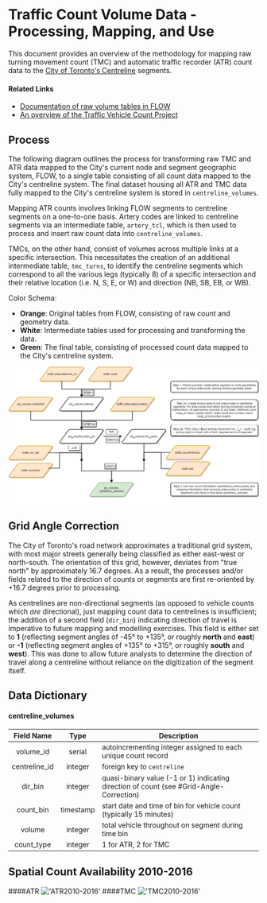 # Traffic Count Volume Data - Processing, Mapping, and Use

This document provides an overview of the methodology for mapping raw turning movement count (TMC) and automatic traffic recorder (ATR) count data to the [City of Toronto's Centreline](http://www1.toronto.ca/wps/portal/contentonly?vgnextoid=9acb5f9cd70bb210VgnVCM1000003dd60f89RCRD) segments. 

#### Related Links
- [Documentation of raw volume tables in FLOW](https://github.com/CityofToronto/bdit_data-sources/tree/master/volumes)
- [An overview of the Traffic Vehicle Count Project](https://github.com/CityofToronto/bdit_volumes)

## Process
The following diagram outlines the process for transforming raw TMC and ATR data mapped to the City's current node and segment geographic system, FLOW, to a single table consisting of all count data mapped to the City's centreline system. The final dataset housing all ATR and TMC data fully mapped to the City's centreline system is stored in `centreline_volumes`.

Mapping ATR counts involves linking FLOW segments to centreline segments on a one-to-one basis. Artery codes are linked to centreline segments via an intermediate table, `artery_tcl`, which is then used to process and insert raw count data into `centreline_volumes`.

TMCs, on the other hand, consist of volumes across multiple links at a specific intersection. This necessitates the creation of an additional intermediate table, `tmc_turns`, to identify the centreline segments which correspond to all the various legs (typically 8) of a specific intersection and their relative location (i.e. N, S, E, or W) and direction (NB, SB, EB, or WB).

Color Schema:  
 - **Orange**: Original tables from FLOW, consisting of raw count and geometry data.
 - **White**: Intermediate tables used for processing and transforming the data.
 - **Green**: The final table, consisting of processed count data mapped to the City's centreline system.

!['process'](process.png)



## Grid Angle Correction
The City of Toronto's road network approximates a traditional grid system, with most major streets generally being classified as either east-west or north-south. The orientation of this grid, however, deviates from "true north" by approximately 16.7 degrees. As a result, the processes and/or fields related to the direction of counts or segments are first re-oriented by +16.7 degrees prior to processing.

As centrelines are non-directional segments (as opposed to vehicle counts which *are* directional), just mapping count data to centrelines is insufficient; the addition of a second field (`dir_bin`) indicating direction of travel is imperative to future mapping and modelling exercises. This field is either set to **1** (reflecting segment angles of -45° to +135°, or roughly **north** and **east**) or **-1** (reflecting segment angles of +135° to +315°, or roughly **south** and **west**). This was done to allow future analysts to determine the direction of travel along a centreline without reliance on the digitization of the segment itself.

## Data Dictionary
#### centreline_volumes
Field Name|Type|Description
:----------:|:----:|-----------
volume_id|serial|autoincrementing integer assigned to each unique count record
centreline_id|integer|foreign key to `centreline`
dir_bin|integer|quasi-binary value (-1 or 1) indicating direction of count (see #Grid-Angle-Correction)
count_bin|timestamp|start date and time of bin for vehicle count (typically 15 minutes)
volume|integer|total vehicle throughout on segment during time bin
count_type|integer|1 for ATR, 2 for TMC

## Spatial Count Availability 2010-2016
####ATR
!['ATR2010-2016'](ATR2010-2016.png)
####TMC
!['TMC2010-2016'](TMC2010-2016.png)
